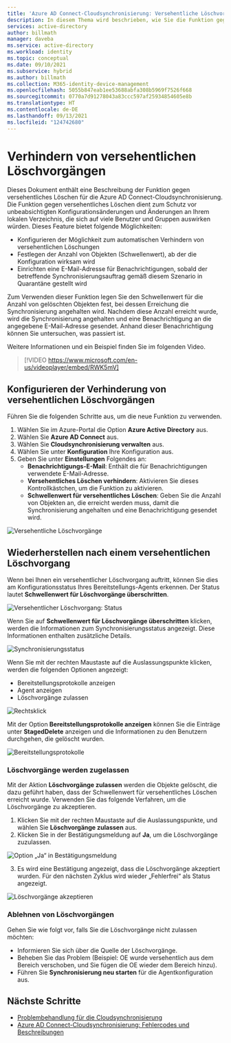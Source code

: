 ```yaml
---
title: 'Azure AD Connect-Cloudsynchronisierung: Versehentliche Löschvorgänge'
description: In diesem Thema wird beschrieben, wie Sie die Funktion gegen versehentliches Löschen verwenden, um unerwünschte Löschvorgänge zu verhindern.
services: active-directory
author: billmath
manager: daveba
ms.service: active-directory
ms.workload: identity
ms.topic: conceptual
ms.date: 09/10/2021
ms.subservice: hybrid
ms.author: billmath
ms.collection: M365-identity-device-management
ms.openlocfilehash: 5055b847eab1ee53688abfa308b5969f7526f668
ms.sourcegitcommit: 0770a7d91278043a83ccc597af25934854605e8b
ms.translationtype: HT
ms.contentlocale: de-DE
ms.lasthandoff: 09/13/2021
ms.locfileid: "124742680"
---
```

# <a name="accidental-delete-prevention"></a>Verhindern von versehentlichen Löschvorgängen

Dieses Dokument enthält eine Beschreibung der Funktion gegen versehentliches Löschen für die Azure AD Connect-Cloudsynchronisierung.  Die Funktion gegen versehentliches Löschen dient zum Schutz vor unbeabsichtigten Konfigurationsänderungen und Änderungen an Ihrem lokalen Verzeichnis, die sich auf viele Benutzer und Gruppen auswirken würden.  Dieses Feature bietet folgende Möglichkeiten:

- Konfigurieren der Möglichkeit zum automatischen Verhindern von versehentlichen Löschungen 
- Festlegen der Anzahl von Objekten (Schwellenwert), ab der die Konfiguration wirksam wird 
- Einrichten eine E-Mail-Adresse für Benachrichtigungen, sobald der betreffende Synchronisierungsauftrag gemäß diesem Szenario in Quarantäne gestellt wird 

Zum Verwenden dieser Funktion legen Sie den Schwellenwert für die Anzahl von gelöschten Objekten fest, bei dessen Erreichung die Synchronisierung angehalten wird.  Nachdem diese Anzahl erreicht wurde, wird die Synchronisierung angehalten und eine Benachrichtigung an die angegebene E-Mail-Adresse gesendet.  Anhand dieser Benachrichtigung können Sie untersuchen, was passiert ist.

Weitere Informationen und ein Beispiel finden Sie im folgenden Video.

> [!VIDEO https://www.microsoft.com/en-us/videoplayer/embed/RWK5mV]


## <a name="configure-accidental-delete-prevention"></a>Konfigurieren der Verhinderung von versehentlichen Löschvorgängen
Führen Sie die folgenden Schritte aus, um die neue Funktion zu verwenden.


1.  Wählen Sie im Azure-Portal die Option **Azure Active Directory** aus.
2.  Wählen Sie **Azure AD Connect** aus.
3.  Wählen Sie **Cloudsynchronisierung verwalten** aus.
4. Wählen Sie unter **Konfiguration** Ihre Konfiguration aus.
5. Geben Sie unter **Einstellungen** Folgendes an:
    - **Benachrichtigungs-E-Mail**: Enthält die für Benachrichtigungen verwendete E-Mail-Adresse.
    - **Versehentliches Löschen verhindern**: Aktivieren Sie dieses Kontrollkästchen, um die Funktion zu aktivieren.
    - **Schwellenwert für versehentliches Löschen**: Geben Sie die Anzahl von Objekten an, die erreicht werden muss, damit die Synchronisierung angehalten und eine Benachrichtigung gesendet wird.

![Versehentliche Löschvorgänge](media/how-to-accidental-deletes/accident-1.png)

## <a name="recovering-from-an-accidental-delete-instance"></a>Wiederherstellen nach einem versehentlichen Löschvorgang
Wenn bei Ihnen ein versehentlicher Löschvorgang auftritt, können Sie dies am Konfigurationsstatus Ihres Bereitstellungs-Agents erkennen.  Der Status lautet **Schwellenwert für Löschvorgänge überschritten**.
 
![Versehentlicher Löschvorgang: Status](media/how-to-accidental-deletes/delete-1.png)

Wenn Sie auf **Schwellenwert für Löschvorgänge überschritten** klicken, werden die Informationen zum Synchronisierungsstatus angezeigt.  Diese Informationen enthalten zusätzliche Details. 
 
 ![Synchronisierungsstatus](media/how-to-accidental-deletes/delete-2.png)

Wenn Sie mit der rechten Maustaste auf die Auslassungspunkte klicken, werden die folgenden Optionen angezeigt:
 - Bereitstellungsprotokolle anzeigen
 - Agent anzeigen
 - Löschvorgänge zulassen

 ![Rechtsklick](media/how-to-accidental-deletes/delete-3.png)

Mit der Option **Bereitstellungsprotokolle anzeigen** können Sie die Einträge unter **StagedDelete** anzeigen und die Informationen zu den Benutzern durchgehen, die gelöscht wurden.
 
 ![Bereitstellungsprotokolle](media/how-to-accidental-deletes/delete-7.png)

### <a name="allowing-deletes"></a>Löschvorgänge werden zugelassen

Mit der Aktion **Löschvorgänge zulassen** werden die Objekte gelöscht, die dazu geführt haben, dass der Schwellenwert für versehentliches Löschen erreicht wurde.  Verwenden Sie das folgende Verfahren, um die Löschvorgänge zu akzeptieren.  

1. Klicken Sie mit der rechten Maustaste auf die Auslassungspunkte, und wählen Sie **Löschvorgänge zulassen** aus.
2. Klicken Sie in der Bestätigungsmeldung auf **Ja**, um die Löschvorgänge zuzulassen.
 
 ![Option „Ja“ in Bestätigungsmeldung](media/how-to-accidental-deletes/delete-4.png)

3. Es wird eine Bestätigung angezeigt, dass die Löschvorgänge akzeptiert wurden. Für den nächsten Zyklus wird wieder „Fehlerfrei“ als Status angezeigt. 
 
 ![Löschvorgänge akzeptieren](media/how-to-accidental-deletes/delete-8.png)

### <a name="rejecting-deletions"></a>Ablehnen von Löschvorgängen

Gehen Sie wie folgt vor, falls Sie die Löschvorgänge nicht zulassen möchten:
- Informieren Sie sich über die Quelle der Löschvorgänge.
- Beheben Sie das Problem (Beispiel: OE wurde versehentlich aus dem Bereich verschoben, und Sie fügen die OE wieder dem Bereich hinzu).
- Führen Sie **Synchronisierung neu starten** für die Agentkonfiguration aus.

## <a name="next-steps"></a>Nächste Schritte 

- [Problembehandlung für die Cloudsynchronisierung](how-to-troubleshoot.md)
- [Azure AD Connect-Cloudsynchronisierung: Fehlercodes und Beschreibungen](reference-error-codes.md)
 

